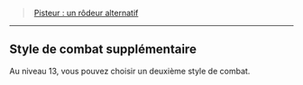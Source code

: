 ﻿---
!GenericItem
Name: Style de combat supplémentaire
Id: ranger_pisteur_hd.md#style-de-combat-supplémentaire
ParentLink: ranger_pisteur_hd.md#pisteur--un-rôdeur-alternatif
ParentName: 'Pisteur : un rôdeur alternatif'
NameLevel: 2
Attributes:
  Name: Style de combat supplémentaire
  Markdown: >+
    ## <!--Name-->Style de combat supplémentaire<!--/Name-->


    Au niveau 13, vous pouvez choisir un deuxième style de combat.

AttributesDictionary: >+
  Name: Style de combat supplémentaire

  Markdown: >+

    ## <!--Name-->Style de combat supplémentaire<!--/Name-->





    Au niveau 13, vous pouvez choisir un deuxième style de combat.



---
> [Pisteur : un rôdeur alternatif](hd_ranger_pisteur.md)

---

## Style de combat supplémentaire

Au niveau 13, vous pouvez choisir un deuxième style de combat.


